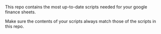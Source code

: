 This repo contains the most up-to-date scripts needed for your google finance sheets. 

Make sure the contents of your scripts always match those of the scripts in this repo.